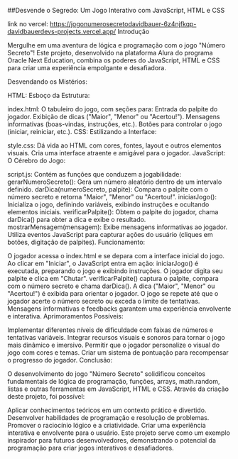 ##Desvende o Segredo: Um Jogo Interativo com JavaScript, HTML e CSS

link no vercel: https://jogonumerosecretodavidbauer-6z4njfkqp-davidbauerdevs-projects.vercel.app/
Introdução

Mergulhe em uma aventura de lógica e programação com o jogo "Número Secreto"! Este projeto, desenvolvido na plataforma Alura do programa Oracle Next Education, combina os poderes do JavaScript, HTML e CSS para criar uma experiência empolgante e desafiadora.

Desvendando os Mistérios:

HTML: Esboço da Estrutura:

index.html:
O tabuleiro do jogo, com seções para:
Entrada do palpite do jogador.
Exibição de dicas ("Maior", "Menor" ou "Acertou!").
Mensagens informativas (boas-vindas, instruções, etc.).
Botões para controlar o jogo (iniciar, reiniciar, etc.).
CSS: Estilizando a Interface:

style.css:
Dá vida ao HTML com cores, fontes, layout e outros elementos visuais.
Cria uma interface atraente e amigável para o jogador.
JavaScript: O Cérebro do Jogo:

script.js:
Contém as funções que conduzem a jogabilidade:
gerarNumeroSecreto(): Gera um número aleatório dentro de um intervalo definido.
darDica(numeroSecreto, palpite): Compara o palpite com o número secreto e retorna "Maior", "Menor" ou "Acertou!".
iniciarJogo(): Inicializa o jogo, definindo variáveis, exibindo instruções e ocultando elementos iniciais.
verificarPalpite(): Obtem o palpite do jogador, chama darDica() para obter a dica e exibe o resultado.
mostrarMensagem(mensagem): Exibe mensagens informativas ao jogador.
Utiliza eventos JavaScript para capturar ações do usuário (cliques em botões, digitação de palpites).
Funcionamento:

O jogador acessa o index.html e se depara com a interface inicial do jogo.
Ao clicar em "Iniciar", o JavaScript entra em ação:
iniciarJogo() é executada, preparando o jogo e exibindo instruções.
O jogador digita seu palpite e clica em "Chutar".
verificarPalpite() captura o palpite, compara com o número secreto e chama darDica().
A dica ("Maior", "Menor" ou "Acertou!") é exibida para orientar o jogador.
O jogo se repete até que o jogador acerte o número secreto ou exceda o limite de tentativas.
Mensagens informativas e feedbacks garantem uma experiência envolvente e interativa.
Aprimoramentos Possíveis:

Implementar diferentes níveis de dificuldade com faixas de números e tentativas variáveis.
Integrar recursos visuais e sonoros para tornar o jogo mais dinâmico e imersivo.
Permitir que o jogador personalize o visual do jogo com cores e temas.
Criar um sistema de pontuação para recompensar o progresso do jogador.
Conclusão:

O desenvolvimento do jogo "Número Secreto" solidificou conceitos fundamentais de lógica de programação, funções, arrays, math.random, listas e outras ferramentas em JavaScript, HTML e CSS. Através da criação deste projeto, foi possível:

Aplicar conhecimentos teóricos em um contexto prático e divertido.
Desenvolver habilidades de programação e resolução de problemas.
Promover o raciocínio lógico e a criatividade.
Criar uma experiência interativa e envolvente para o usuário.
Este projeto serve como um exemplo inspirador para futuros desenvolvedores, demonstrando o potencial da programação para criar jogos interativos e desafiadores.
